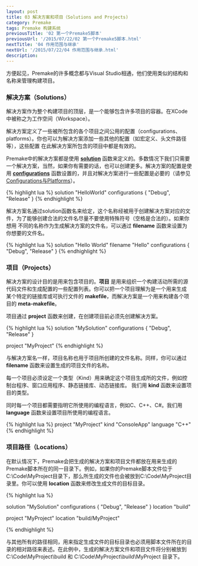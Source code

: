 ```yaml
---
layout: post
title: 03 解决方案和项目（Solutions and Projects)
category: Premake
tags: Premake 构建系统
previousTitle: '02 第一个Premake5脚本'
previousUrl: '/2015/07/22/02 第一个Premake5脚本.html'
nextTitle: '04 作用范围与继承'
nextUrl: '/2015/07/22/04 作用范围与继承.html'
description:
---
```


方便起见，Premake的许多概念都与Visual Studio相通，他们使用类似的结构和名称来管理构建项目。

### 解决方案（Solutions）

解决方案作为整个构建项目的顶层，是一个能够包含许多项目的容器。在XCode中被称之为工作空间（Workspace）。

解决方案定义了一些被所包含的各个项目之间公用的配置（configurations、platforms）。你也可以为解决方案添加一些其他的配置（如宏定义、头文件路径等），这些配置
在此解决方案所包含的项目中都是有效的。

Premake中的解决方案都是使用 [**solution**](https://github.com/premake/premake-core/wiki/solution) 函数来定义的。多数情况下我们只需要一个解决方案，当然，如果你有需要的话，也可以创建更多。解决方案的配置是使用
[**configurations**](https://github.com/premake/premake-core/wiki/configurations) 函数设置的，并且对解决方案进行一些配置是必要的（请参见[Configurations与Platforms](https://github.com/premake/premake-core/wiki/Configurations_and_Platforms)）。

{% highlight lua %}
solution "HelloWorld"
   configurations { "Debug", "Release" }
{% endhighlight %}


解决方案名通过solution函数名来给定，这个名称经被用于创建解决方案对应的文件，为了能够创建合法的文件名尽量不要使用特殊符号（空格是合法的）。如果你想用
不同的名称作为生成解决方案的文件名，可以通过 **filename** 函数来设置为你想要的文件名。

{% highlight lua %}
solution "Hello World"
   filename "Hello"
   configurations { "Debug", "Release" }
{% endhighlight %}


### 项目（Projects）

解决方案的设计目的是用来包含项目的。**项目** 是用来组织一个构建活动所需的源代码文件和生成配置的一些配置列表。你可以把一个项目理解为是一个用来生成
某个特定的链接库或可执行文件的 **makefile**，而解决方案是一个用来构建各个项目的 **meta-makefile**。

项目通过 **project** 函数来创建，在创建项目前必须先创建解决方案。

{% highlight lua %}
solution "MySolution"
  configurations { "Debug", "Release" }

project "MyProject"
{% endhighlight %}


与解决方案名一样，项目名称也用于项目所创建的文件名称。同样，你可以通过 **filename** 函数来设置生成的项目文件的名称。

每一个项目必须设定一个类型（Kind）用来确定这个项目生成所的文件，例如控制台程序、窗口应用程序、静态链接库、动态链接库。
我们用 **kind** 函数来设置项目的类型。

同时每一个项目都需要指明它所使用的编程语言，例如C、C++、C#。我们用 **language** 函数来设置项目所使用的编程语言。

{% highlight lua %}
project "MyProject"
  kind "ConsoleApp"
  language "C++"
{% endhighlight %}

### 项目路径（Locations）

在默认情况下，Premake会把生成的解决方案和项目文件都放在用来生成的Premake脚本所在的同一目录下。例如，如果你的Premake脚本文件位于
C:\Code\MyProject目录下，那么所生成的文件也会被放到C:\Code\MyProject目录里。你可以使用 **location** 函数来修改生成文件的目标目录。

{% highlight lua %}

solution "MySolution"
  configurations { "Debug", "Release" }
  location "build"

project "MyProject"
  location "build/MyProject"

{% endhighlight %}


与其他所有的路径相同，用来指定生成文件的目标目录也必须用脚本文件所在的目录的相对路径来表述。在此例中，生成的解决方案文件和项目文件将分别被放到
C:\Code\MyProject\build 和 C:\Code\MyProject\build\MyProject 目录下。
